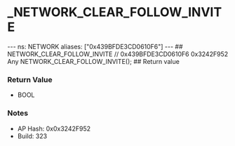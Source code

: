 # _NETWORK_CLEAR_FOLLOW_INVITE

--- ns: NETWORK aliases: ["0x439BFDE3CD0610F6"] --- ## NETWORK_CLEAR_FOLLOW_INVITE  // 0x439BFDE3CD0610F6 0x3242F952 Any NETWORK_CLEAR_FOLLOW_INVITE();   ## Return value

### Return Value
* BOOL

### Notes
* AP Hash: 0x0x3242F952
* Build: 323


